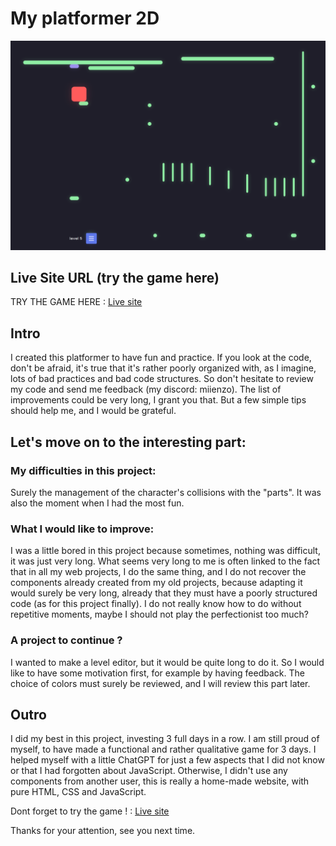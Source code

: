 # My platformer 2D

![Image du jeu Platformer 2D](./look.png)

## Live Site URL (try the game here)

TRY THE GAME HERE : [Live site]()

## Intro

I created this platformer to have fun and practice. If you look at the code, don't be afraid, it's true that it's rather poorly organized with, as I imagine, lots of bad practices and bad code structures. So don't hesitate to review my code and send me feedback (my discord: miienzo). The list of improvements could be very long, I grant you that. But a few simple tips should help me, and I would be grateful.

## Let's move on to the interesting part:

### My difficulties in this project:

Surely the management of the character's collisions with the "parts". It was also the moment when I had the most fun.

### What I would like to improve:

I was a little bored in this project because sometimes, nothing was difficult, it was just very long. What seems very long to me is often linked to the fact that in all my web projects, I do the same thing, and I do not recover the components already created from my old projects, because adapting it would surely be very long, already that they must have a poorly structured code (as for this project finally). I do not really know how to do without repetitive moments, maybe I should not play the perfectionist too much?

### A project to continue ?

I wanted to make a level editor, but it would be quite long to do it. So I would like to have some motivation first, for example by having feedback. The choice of colors must surely be reviewed, and I will review this part later.

## Outro

I did my best in this project, investing 3 full days in a row. I am still proud of myself, to have made a functional and rather qualitative game for 3 days. I helped myself with a little ChatGPT for just a few aspects that I did not know or that I had forgotten about JavaScript. Otherwise, I didn't use any components from another user, this is really a home-made website, with pure HTML, CSS and JavaScript.

Dont forget to try the game ! : [Live site]()

Thanks for your attention, see you next time.
